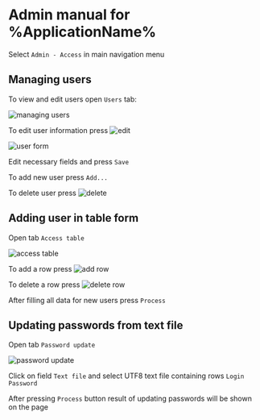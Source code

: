 # Admin manual for %ApplicationName%

Select `Admin - Access` in main navigation menu

## Managing users

To view and edit users open `Users` tab:

![managing users](./img/admin_users.png "AdminUsers")

To edit user information press ![edit](./img/edit_button.png "EditButton")

![user form](./img/admin_user_form.png "UserForm")

Edit necessary fields and press `Save`

To add new user press `Add...`

To delete user press ![delete](./img/delete_button.png "DeleteButton")

## Adding user in table form

Open tab `Access table`

![access table](./img/admin_user_table.png "TableUsers")

To add a row press ![add row](./img/extended_button.png "AddRowButton")

To delete a row press ![delete row](./img/extended_remove_button.png "RemoveRowButton")

After filling all data for new users press `Process`

## Updating passwords from text file

Open tab `Password update`

![password update](./img/admin_user_file.png "FileUsers")

Click on field `Text file` and select UTF8 text file containing rows `Login Password`

After pressing `Process` button result of updating passwords will be shown on the page